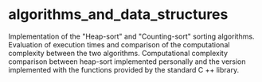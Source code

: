 # algorithms_and_data_structures
Implementation of the "Heap-sort" and "Counting-sort" sorting algorithms.
Evaluation of execution times and comparison of the computational complexity between the two algorithms.
Computational complexity comparison between heap-sort implemented personally and the version implemented with the functions provided by the standard C ++ library.
